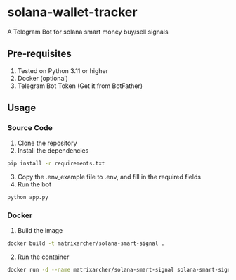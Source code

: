 # solana-wallet-tracker
A Telegram Bot for solana smart money buy/sell signals

## Pre-requisites
1. Tested on Python 3.11 or higher
2. Docker (optional)
3. Telegram Bot Token (Get it from BotFather)

## Usage

### Source Code
1. Clone the repository
2. Install the dependencies
```bash
pip install -r requirements.txt
```
3. Copy the .env_example file to .env, and fill in the required fields
4. Run the bot
```bash
python app.py
```

### Docker

1. Build the image
```bash
docker build -t matrixarcher/solana-smart-signal .
```
2. Run the container
```bash
docker run -d --name matrixarcher/solana-smart-signal solana-smart-signal
```

